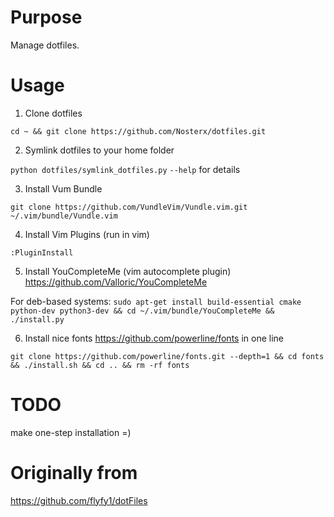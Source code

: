 # Purpose
Manage dotfiles.

# Usage

1. Clone dotfiles

`cd ~ && git clone https://github.com/Nosterx/dotfiles.git`

2. Symlink dotfiles to your home folder

`python dotfiles/symlink_dotfiles.py` `--help` for details

3. Install Vum Bundle

`git clone https://github.com/VundleVim/Vundle.vim.git ~/.vim/bundle/Vundle.vim`

4. Install Vim Plugins (run in vim)

`:PluginInstall`

5. Install YouCompleteMe (vim autocomplete plugin) https://github.com/Valloric/YouCompleteMe

For deb-based systems:
`sudo apt-get install build-essential cmake python-dev python3-dev && cd ~/.vim/bundle/YouCompleteMe && ./install.py`

6. Install nice fonts https://github.com/powerline/fonts in one line

`git clone https://github.com/powerline/fonts.git --depth=1 && cd fonts && ./install.sh && cd .. && rm -rf fonts`


# TODO
make one-step installation =)


# Originally from
https://github.com/flyfy1/dotFiles
